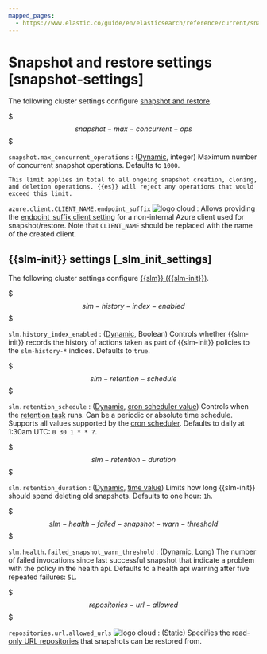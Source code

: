 ```yaml
---
mapped_pages:
  - https://www.elastic.co/guide/en/elasticsearch/reference/current/snapshot-settings.html
---
```


# Snapshot and restore settings [snapshot-settings]

The following cluster settings configure [snapshot and restore](docs-content://deploy-manage/tools/snapshot-and-restore.md).

$$$snapshot-max-concurrent-ops$$$

`snapshot.max_concurrent_operations`
:   ([Dynamic](docs-content://deploy-manage/deploy/self-managed/configure-elasticsearch.md#dynamic-cluster-setting), integer) Maximum number of concurrent snapshot operations. Defaults to `1000`.

    This limit applies in total to all ongoing snapshot creation, cloning, and deletion operations. {{es}} will reject any operations that would exceed this limit.

`azure.client.CLIENT_NAME.endpoint_suffix` ![logo cloud](https://doc-icons.s3.us-east-2.amazonaws.com/logo_cloud.svg "Supported on {{ess}}")
:   Allows providing the [endpoint_suffix client setting](docs-content://deploy-manage/tools/snapshot-and-restore/azure-repository.md#repository-azure-client-settings) for a non-internal Azure client used for snapshot/restore. Note that `CLIENT_NAME` should be replaced with the name of the created client.


## {{slm-init}} settings [_slm_init_settings]

The following cluster settings configure [{{slm}} ({{slm-init}})](docs-content://deploy-manage/tools/snapshot-and-restore/create-snapshots.md#automate-snapshots-slm).

$$$slm-history-index-enabled$$$

`slm.history_index_enabled`
:   ([Dynamic](docs-content://deploy-manage/deploy/self-managed/configure-elasticsearch.md#dynamic-cluster-setting), Boolean) Controls whether {{slm-init}} records the history of actions taken as part of {{slm-init}} policies to the `slm-history-*` indices. Defaults to `true`.

$$$slm-retention-schedule$$$

`slm.retention_schedule`
:   ([Dynamic](docs-content://deploy-manage/deploy/self-managed/configure-elasticsearch.md#dynamic-cluster-setting), [cron scheduler value](docs-content://explore-analyze/alerts-cases/watcher/schedule-types.md#schedule-cron)) Controls when the [retention task](docs-content://deploy-manage/tools/snapshot-and-restore/create-snapshots.md#slm-retention-task) runs. Can be a periodic or absolute time schedule. Supports all values supported by the [cron scheduler](docs-content://explore-analyze/alerts-cases/watcher/schedule-types.md#schedule-cron). Defaults to daily at 1:30am UTC: `0 30 1 * * ?`.

$$$slm-retention-duration$$$

`slm.retention_duration`
:   ([Dynamic](docs-content://deploy-manage/deploy/self-managed/configure-elasticsearch.md#dynamic-cluster-setting), [time value](/reference/elasticsearch/rest-apis/api-conventions.md#time-units)) Limits how long {{slm-init}} should spend deleting old snapshots. Defaults to one hour: `1h`.

$$$slm-health-failed-snapshot-warn-threshold$$$

`slm.health.failed_snapshot_warn_threshold`
:   ([Dynamic](docs-content://deploy-manage/deploy/self-managed/configure-elasticsearch.md#dynamic-cluster-setting), Long) The number of failed invocations since last successful snapshot that indicate a problem with the policy in the health api. Defaults to a health api warning after five repeated failures: `5L`.

$$$repositories-url-allowed$$$

`repositories.url.allowed_urls` ![logo cloud](https://doc-icons.s3.us-east-2.amazonaws.com/logo_cloud.svg "Supported on {{ess}}")
:   ([Static](docs-content://deploy-manage/deploy/self-managed/configure-elasticsearch.md#static-cluster-setting)) Specifies the [read-only URL repositories](docs-content://deploy-manage/tools/snapshot-and-restore/read-only-url-repository.md) that snapshots can be restored from.


